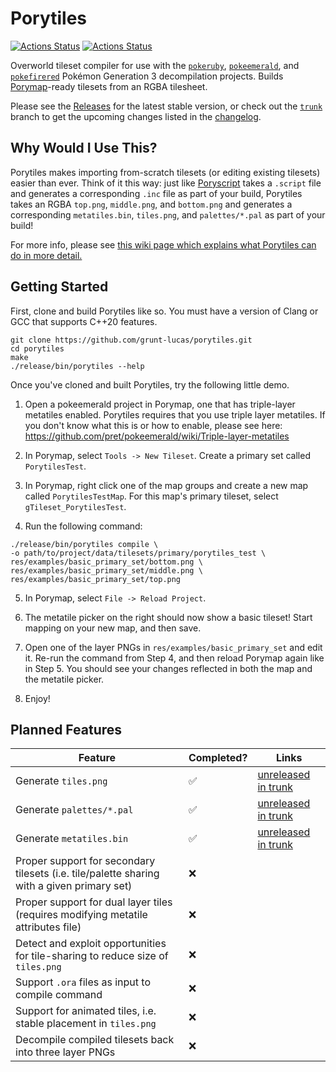 # Porytiles

[![Actions Status](https://github.com/grunt-lucas/porytiles/workflows/Build%20Porytiles%20GCC/badge.svg)](https://github.com/grunt-lucas/porytiles/actions)
[![Actions Status](https://github.com/grunt-lucas/porytiles/workflows/Build%20Porytiles%20Clang/badge.svg)](https://github.com/grunt-lucas/porytiles/actions)

Overworld tileset compiler for use with the [`pokeruby`](https://github.com/pret/pokeruby),
[`pokeemerald`](https://github.com/pret/pokeemerald), and [`pokefirered`](https://github.com/pret/pokefirered) Pokémon
Generation 3 decompilation projects. Builds [Porymap](https://github.com/huderlem/porymap)-ready tilesets from an RGBA
tilesheet.

Please see the [Releases](https://github.com/grunt-lucas/porytiles/releases) for the latest stable version, or check out
the [`trunk`](https://github.com/grunt-lucas/porytiles/tree/trunk) branch to get the upcoming changes listed in the
[changelog](https://github.com/grunt-lucas/porytiles/blob/trunk/CHANGELOG.md).

## Why Would I Use This?

Porytiles makes importing from-scratch tilesets (or editing existing tilesets) easier than ever. Think of it this way:
just like [Poryscript](https://github.com/huderlem/poryscript) takes a `.script` file and generates a corresponding `.inc`
file as part of your build, Porytiles takes an RGBA `top.png`, `middle.png`, and `bottom.png` and generates a corresponding
`metatiles.bin`, `tiles.png`, and `palettes/*.pal` as part of your build!

For more info, please see
[this wiki page which explains what Porytiles can do in more detail.](https://github.com/grunt-lucas/porytiles/wiki/Why-Should-I-Use-This-Tool%3F)

## Getting Started

First, clone and build Porytiles like so. You must have a version of Clang or GCC that supports C++20 features.

```
git clone https://github.com/grunt-lucas/porytiles.git
cd porytiles
make
./release/bin/porytiles --help
```

Once you've cloned and built Porytiles, try the following little demo.

1. Open a pokeemerald project in Porymap, one that has triple-layer metatiles enabled. Porytiles requires that you use
   triple layer metatiles. If you don't know what this is or how to enable, please see here:
   https://github.com/pret/pokeemerald/wiki/Triple-layer-metatiles

2. In Porymap, select `Tools -> New Tileset`. Create a primary set called `PorytilesTest`.

3. In Porymap, right click one of the map groups and create a new map called `PorytilesTestMap`. For this map's primary
   tileset, select `gTileset_PorytilesTest`.

4. Run the following command:

```
./release/bin/porytiles compile \
-o path/to/project/data/tilesets/primary/porytiles_test \
res/examples/basic_primary_set/bottom.png \
res/examples/basic_primary_set/middle.png \
res/examples/basic_primary_set/top.png
```

5. In Porymap, select `File -> Reload Project`.

6. The metatile picker on the right should now show a basic tileset! Start mapping on your new map, and then save.

7. Open one of the layer PNGs in `res/examples/basic_primary_set` and edit it. Re-run the command from Step 4, and then
   reload Porymap again like in Step 5. You should see your changes reflected in both the map and the metatile picker.

8. Enjoy!

## Planned Features

|  Feature  |  Completed?  |  Links  |
|-----------|--------------|---------|
| Generate `tiles.png`        | ✅ | [unreleased in trunk](https://github.com/grunt-lucas/porytiles/tree/trunk) |
| Generate `palettes/*.pal`   | ✅ | [unreleased in trunk](https://github.com/grunt-lucas/porytiles/tree/trunk) |
| Generate `metatiles.bin`    | ✅ | [unreleased in trunk](https://github.com/grunt-lucas/porytiles/tree/trunk) |
| Proper support for secondary tilesets (i.e. tile/palette sharing with a given primary set)    | ❌ |  |
| Proper support for dual layer tiles (requires modifying metatile attributes file)    | ❌ |  |
| Detect and exploit opportunities for tile-sharing to reduce size of `tiles.png`   | ❌ |  |
| Support `.ora` files as input to compile command   | ❌ |  |
| Support for animated tiles, i.e. stable placement in `tiles.png`   | ❌ |  |
| Decompile compiled tilesets back into three layer PNGs   | ❌ |  |

